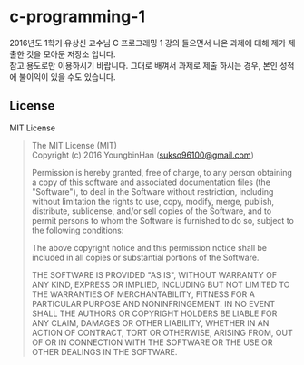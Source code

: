 # c-programming-1

2016년도 1학기 유상신 교수님 C 프로그래밍 1 강의 들으면서 나온 과제에 대해 제가 제출한 것을 모아둔 저장소 입니다.  
참고 용도로만 이용하시기 바랍니다. 그대로 배껴서 과제로 제출 하시는 경우, 본인 성적에 불이익이 있을 수도 있습니다.

## License
MIT License
>
>The MIT License (MIT)  
>Copyright (c) 2016 YoungbinHan (sukso96100@gmail.com)
>
>Permission is hereby granted, free of charge, to any person obtaining a copy of this software and associated documentation files (the "Software"), to deal in the Software without restriction, including without limitation the rights to use, copy, modify, merge, publish, distribute, sublicense, and/or sell copies of the Software, and to permit persons to whom the Software is furnished to do so, subject to the following conditions:
>
>The above copyright notice and this permission notice shall be included in all copies or substantial portions of the Software.
>
>THE SOFTWARE IS PROVIDED "AS IS", WITHOUT WARRANTY OF ANY KIND, EXPRESS OR IMPLIED, INCLUDING BUT NOT LIMITED TO THE WARRANTIES OF MERCHANTABILITY, FITNESS FOR A PARTICULAR PURPOSE AND NONINFRINGEMENT. IN NO EVENT SHALL THE AUTHORS OR COPYRIGHT HOLDERS BE LIABLE FOR ANY CLAIM, DAMAGES OR OTHER LIABILITY, WHETHER IN AN ACTION OF CONTRACT, TORT OR OTHERWISE, ARISING FROM, OUT OF OR IN CONNECTION WITH THE SOFTWARE OR THE USE OR OTHER DEALINGS IN THE SOFTWARE.
>
